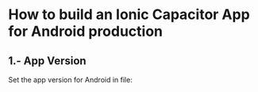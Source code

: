 
# How to build an Ionic Capacitor App for Android production




## 1.- App Version

Set the app version for Android in file:
